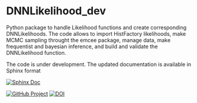 # DNNLikelihood_dev

Python package to handle Likelihood functions and create corresponding DNNLikelihoods.
The code allows to import HistFactory likelihoods, make MCMC sampling throught the emcee package, manage data, make frequentist and bayesian inference, and build and validate the DNNLikelihood function.

The code is under development.
The updated documentation is available in Sphinx format

[![Sphinx Doc](https://readthedocs.org/projects/pip/badge/?version=unknown&style=plastic)](http://rtorre.web.cern.ch/rtorre/DNNLikelihood_doc/index.html)

[![GitHub Project](https://img.shields.io/badge/GitHub--blue?style=social&logo=GitHub)](https://github.com/riccardotorre/DNNLikelihood_dev)
[![DOI](https://zenodo.org/badge/DOI/10.5281/zenodo.1169739.svg)](https://zenodo.org/record/3567822#.Xni0wC2ZMWp)


